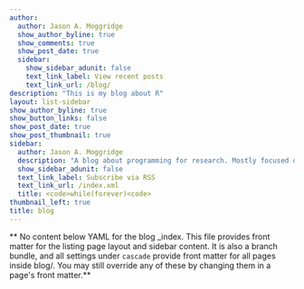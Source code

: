 ```yaml
---
author: 
  author: Jason A. Moggridge
  show_author_byline: true
  show_comments: true
  show_post_date: true
  sidebar:
    show_sidebar_adunit: false
    text_link_label: View recent posts
    text_link_url: /blog/
description: "This is my blog about R"
layout: list-sidebar
show_author_byline: true
show_button_links: false
show_post_date: true
show_post_thumbnail: true
sidebar:
  author: Jason A. Moggridge
  description: "A blog about programming for research. Mostly focused on data cleaning and analysis using R, using tidyverse, tidymodels, shiny, Rmarkdown, javascript, git and github among other tools."
  show_sidebar_adunit: false
  text_link_label: Subscribe via RSS
  text_link_url: /index.xml
  title: <code>while(forever)<code>
thumbnail_left: true
title: blog
---
```


** No content below YAML for the blog _index. This file provides front matter for the listing page layout and sidebar content. It is also a branch bundle, and all settings under `cascade` provide front matter for all pages inside blog/. You may still override any of these by changing them in a page's front matter.**
